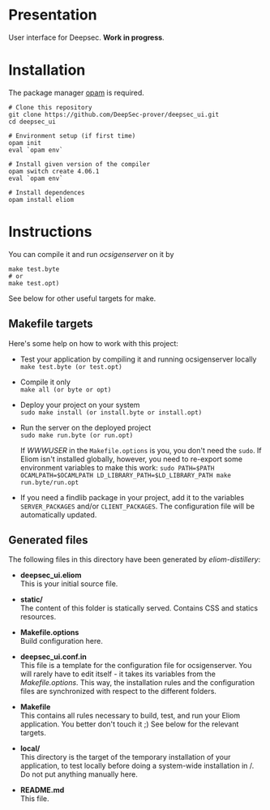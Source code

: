 
Presentation
============

User interface for Deepsec. **Work in progress**.

Installation
============

The package manager [opam](https://opam.ocaml.org/doc/1.1/Quick_Install.html) is required.

```shell script
# Clone this repository
git clone https://github.com/DeepSec-prover/deepsec_ui.git
cd deepsec_ui

# Environment setup (if first time)
opam init
eval `opam env`

# Install given version of the compiler
opam switch create 4.06.1
eval `opam env`

# Install dependences
opam install eliom
```

Instructions
============

You can compile it and run _ocsigenserver_ on it by
```shell script
make test.byte
# or
make test.opt)
```
See below for other useful targets for make.

Makefile targets
----------------

Here's some help on how to work with this project:

 - Test your application by compiling it and running ocsigenserver locally  
     `make test.byte (or test.opt)`

 - Compile it only  
     `make all (or byte or opt)`

 - Deploy your project on your system  
     `sudo make install (or install.byte or install.opt)`

 - Run the server on the deployed project  
     `sudo make run.byte (or run.opt)`

   If _WWWUSER_ in the `Makefile.options` is you, you don't need the `sudo`. If Eliom isn't installed globally, however, you need to re-export some environment variables to make this work: `sudo PATH=$PATH OCAMLPATH=$OCAMLPATH LD_LIBRARY_PATH=$LD_LIBRARY_PATH make run.byte/run.opt`

 - If you need a findlib package in your project, add it to the variables `SERVER_PACKAGES` and/or `CLIENT_PACKAGES`. The configuration file will be automatically updated.
   
Generated files
---------------

The following files in this directory have been generated by _eliom-distillery_:

 - __deepsec_ui.eliom__  
   This is your initial source file.

 - __static/__  
   The content of this folder is statically served. Contains CSS and statics resources.

 - __Makefile.options__  
   Build configuration here.

 - __deepsec_ui.conf.in__  
   This file is a template for the configuration file for ocsigenserver. You will rarely have to edit itself - it takes its variables from the _Makefile.options_. This way, the installation rules and the configuration files are synchronized with respect to the different folders.

 - __Makefile__  
   This contains all rules necessary to build, test, and run your Eliom application. You better don't touch it ;) See below for the relevant targets.

 - __local/__  
   This directory is the target of the temporary installation of your application, to test locally before doing a system-wide installation in /. Do not put anything manually here.

 - __README.md__  
   This file.
